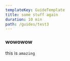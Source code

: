 ```yaml
---
templateKey: GuideTemplate
title: some stuff again
duration: 10 min
path: /guides/test3
---
```

### wowowow
this is `amazing`